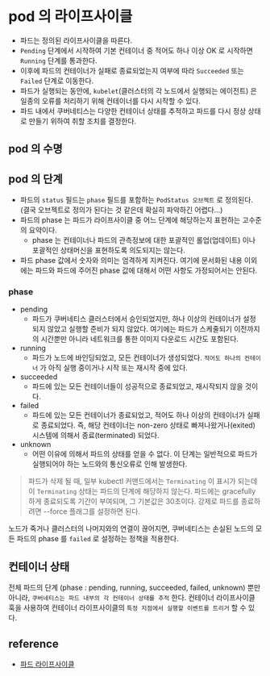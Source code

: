 # pod 의 라이프사이클
* 파드는 정의된 라이프사이클을 따른다.
* `Pending` 단계에서 시작하여 기본 컨테이너 중 적어도 하나 이상 OK 로 시작하면 `Running` 단계를 통과한다.
* 이후에 파드의 컨테이너가 실패로 종료되었는지 여부에 따라 `Succeeded` 또는 `Failed` 단계로 이동한다.
* 파드가 실행되는 동안에, `kubelet`(클러스터의 각 노드에서 실행되는 에이전트) 은 일종의 오류를 처리하기 위해 컨테이너를 다시 시작할 수 있다.
* 파드 내에서 쿠버네티스는 다양한 컨테이너 상태를 추적하고 파드를 다시 정상 상태로 만들기 위하여 취할 조치를 결정한다.

## pod 의 수명

## pod 의 단계
* 파드의 `status` 필드는 `phase` 필드를 포함하는 `PodStatus 오브젝트` 로 정의된다. (결국 오브젝트로 정의가 된다는 것 같은데 확실히 파악하긴 어렵다...)
* 파드의 phase 는 파드가 라이프사이클 중 어느 단계에 해당하는지 표현하는 고수준의 요약이다.
  * phase 는 컨테이너나 파드의 관측정보에 대한 포괄적인 롤업(업데이트) 이나 포괄적인 상태머신을 표현하도록 의도되지는 않는다.
* 파드 phase 값에서 숫자와 의미는 엄격하게 지켜진다. 여기에 문서화된 내용 이외에는 파드와 파드에 주어진 phase 값에 대해서 어떤 사항도 가정되어서는 안된다.

### phase
* pending
  * 파드가 쿠버네티스 클러스터에서 승인되었지만, 하나 이상의 컨테이너가 설정되지 않았고 실행할 준비가 되지 않았다. 여기에는 파드가 스케줄되기 이전까지의 시간뿐만 아니라 네트워크를 통한 이미지 다운로드 시간도 포함된다.
* running
  * 파드가 노드에 바인딩되었고, 모든 컨테이너가 생성되었다. `적어도 하나의 컨테이너` 가 아직 실행 중이거나 시작 또는 재시작 중에 있다.
* succeeded
  * 파드에 있는 모든 컨테이너들이 성공적으로 종료되었고, 재시작되지 않을 것이다.
* failed
  * 파드에 있는 모든 컨테이너가 종료되었고, 적어도 하나 이상의 컨테이너가 실패로 종료되었다. 즉, 해당 컨테이너는 non-zero 상태로 빠져나왔거나(exited) 시스템에 의해서 종료(terminated) 되었다.
* unknown
  * 어떤 이유에 의해서 파드의 상태를 얻을 수 없다. 이 단계는 일반적으로 파드가 실행되어야 하는 노드와의 통신오류로 인해 발생한다.

> 파드가 삭제 될 때, 일부 kubectl 커맨드에서는 `Terminating` 이 표시가 되는데 이 `Terminating` 상태는 파드의 단계에 해당하지 않는다. 
> 파드에는 gracefully 하게 종료되도록 기간이 부여되며, 그 기본값은 30초이다. 강제로 파드를 종료하려면 --force 플래그를 설정하면 된다.

노드가 죽거나 클러스터의 나머지와의 연결이 끊어지면, 쿠버네티스는 손실된 노드의 모든 파드의 phase 를 `failed` 로 설정하는 정책을 적용한다.

## 컨테이너 상태
전체 파드의 단계 (phase : pending, running, succeeded, failed, unknown) 뿐만 아니라, `쿠버네티스는 파드 내부의 각 컨테이너 상태를 추적` 한다. 컨테이너 라이프사이클 훅을 사용하여 컨테이너 라이프사이클의 `특정 지점에서 실행할 이벤트를 트리거` 할 수 있다.



## reference
* [파드 라이프사이클](https://kubernetes.io/ko/docs/concepts/workloads/pods/pod-lifecycle/#%ED%8C%8C%EB%93%9C%EC%9D%98-%EB%8B%A8%EA%B3%84)
